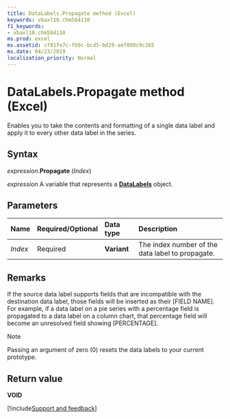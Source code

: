 ```yaml
---
title: DataLabels.Propagate method (Excel)
keywords: vbaxl10.chm584110
f1_keywords:
- vbaxl10.chm584110
ms.prod: excel
ms.assetid: cf81fe7c-fb9c-bcd5-bd29-aef898c9c265
ms.date: 04/23/2019
localization_priority: Normal
---
```



# DataLabels.Propagate method (Excel)

Enables you to take the contents and formatting of a single data label and apply it to every other data label in the series.


## Syntax

_expression_.**Propagate** (_Index_)

_expression_ A variable that represents a **[DataLabels](Excel.DataLabels(object).md)** object.


## Parameters

|Name|Required/Optional|Data type|Description|
|:-----|:-----|:-----|:-----|
| _Index_|Required|**Variant**|The index number of the data label to propagate.|

## Remarks

If the source data label supports fields that are incompatible with the destination data label, those fields will be inserted as their [FIELD NAME]. For example, if a data label on a pie series with a percentage field is propagated to a data label on a column chart, that percentage field will become an unresolved field showing [PERCENTAGE].

> [!NOTE] 
> Passing an argument of zero (0) resets the data labels to your current prototype.


## Return value

**VOID**




[!include[Support and feedback](~/includes/feedback-boilerplate.md)]